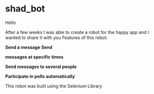 # shad_bot
Hello

After a few weeks I was able to create a robot for the happy app and I wanted to share it with you
Features of this robot:

**Send a message Send** 

**messages at specific times**

**Send messages to several people**

**Participate in polls automatically**

This robot was built using the Selenium Library
